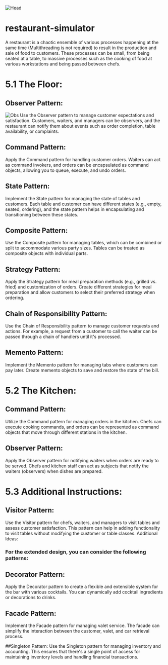 ![Head](https://github.com/Motaung80/restaurant-simulator/assets/86393854/06a88a85-5435-465f-9d93-976b6f3c631f)

# restaurant-simulator
A restaurant is a chaotic ensemble of various processes happening at the same time (Multithreading is not required) to result in the production and sale of food to customers. These processes can be small, from being seated at a table, to massive processes such as the cooking of food at various workstations and being passed between chefs.

# 5.1 The Floor:
## Observer Pattern:
![Obs](https://github.com/Motaung80/restaurant-simulator/assets/86393854/20c768f8-e5d8-4ba9-9515-9cd686ffd498)
Use the Observer pattern to manage customer expectations and satisfaction. Customers, waiters, and managers can be observers, and the restaurant can notify them about events such as order completion, table availability, or complaints.

## Command Pattern:
Apply the Command pattern for handling customer orders. Waiters can act as command invokers, and orders can be encapsulated as command objects, allowing you to queue, execute, and undo orders.

## State Pattern:
Implement the State pattern for managing the state of tables and customers. Each table and customer can have different states (e.g., empty, seated, ordering), and the state pattern helps in encapsulating and transitioning between these states.

## Composite Pattern:
Use the Composite pattern for managing tables, which can be combined or split to accommodate various party sizes. Tables can be treated as composite objects with individual parts.

## Strategy Pattern:
Apply the Strategy pattern for meal preparation methods (e.g., grilled vs. fried) and customization of orders. Create different strategies for meal preparation and allow customers to select their preferred strategy when ordering.

## Chain of Responsibility Pattern:
Use the Chain of Responsibility pattern to manage customer requests and actions. For example, a request from a customer to call the waiter can be passed through a chain of handlers until it's processed.

## Memento Pattern:
Implement the Memento pattern for managing tabs where customers can pay later. Create memento objects to save and restore the state of the bill.

# 5.2 The Kitchen:
## Command Pattern:
Utilize the Command pattern for managing orders in the kitchen. Chefs can execute cooking commands, and orders can be represented as command objects that move through different stations in the kitchen.

## Observer Pattern:
Apply the Observer pattern for notifying waiters when orders are ready to be served. Chefs and kitchen staff can act as subjects that notify the waiters (observers) when dishes are prepared.

# 5.3 Additional Instructions:
## Visitor Pattern:
Use the Visitor pattern for chefs, waiters, and managers to visit tables and assess customer satisfaction. This pattern can help in adding functionality to visit tables without modifying the customer or table classes.
Additional Ideas:

### For the extended design, you can consider the following patterns:
## Decorator Pattern:
Apply the Decorator pattern to create a flexible and extensible system for the bar with various cocktails. You can dynamically add cocktail ingredients or decorations to drinks.

## Facade Pattern:
Implement the Facade pattern for managing valet service. The facade can simplify the interaction between the customer, valet, and car retrieval process.

##Singleton Pattern:
Use the Singleton pattern for managing inventory and accounting. This ensures that there's a single point of access for maintaining inventory levels and handling financial transactions.
